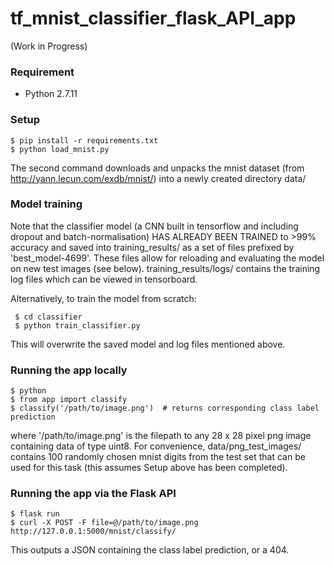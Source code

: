 # tf_mnist_classifier_flask_API_app

(Work in Progress)


###  Requirement ###

- Python 2.7.11


### Setup ###

    $ pip install -r requirements.txt
    $ python load_mnist.py

The second command downloads and unpacks the mnist dataset (from  http://yann.lecun.com/exdb/mnist/) into a newly created directory data/

### Model training ###

Note that the classifier model (a CNN built in tensorflow and including dropout and batch-normalisation) HAS ALREADY BEEN TRAINED to >99% accuracy and saved into training_results/ as a set of files prefixed by 'best_model-4699'. These files allow for reloading and evaluating the model on new test images (see below). training_results/logs/ contains the training log files which can be viewed in tensorboard.

Alternatively, to train the model from scratch:

     $ cd classifier
     $ python train_classifier.py
     
This will overwrite the saved model and log files mentioned above.


### Running the app locally ###
    
    $ python
    $ from app import classify
    $ classify('/path/to/image.png')  # returns corresponding class label prediction

where '/path/to/image.png' is the filepath to any 28 x 28 pixel png image containing data of type uint8. For convenience, data/png_test_images/ contains 100 randomly chosen mnist digits from the test set that can be used for this task (this assumes Setup above has been completed).

### Running the app via the Flask API ###

    $ flask run
    $ curl -X POST -F file=@/path/to/image.png http://127.0.0.1:5000/mnist/classify/

This outputs a JSON containing the class label prediction, or a 404.





